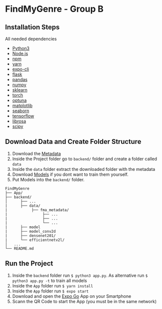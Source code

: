 # FindMyGenre - Group B

## Installation Steps

All needed dependencies

- [Python3](https://www.python.org/)
- [Node.js](https://nodejs.org/en/)
- [npm](https://www.npmjs.com/)
- [yarn](https://yarnpkg.com/)
- [expo-cli](https://docs.expo.dev/get-started/installation/)
- [flask](https://flask.palletsprojects.com/en/2.2.x/)
- [pandas](https://pandas.pydata.org/)
- [numpy](https://numpy.org/)
- [sklearn](https://scikit-learn.org/stable/)
- [torch](https://pytorch.org/)
- [optuna](https://optuna.org/)
- [matplotlib](https://matplotlib.org/)
- [seaborn](https://seaborn.pydata.org/)
- [tensorflow](https://www.tensorflow.org/)
- [librosa](https://librosa.org/doc/latest/index.html)
- [scipy](https://scipy.org/)

## Download Data and Create Folder Structure

1. Download the [Metadata](https://os.unil.cloud.switch.ch/fma/fma_metadata.zip)
2. Inside the Project folder go to `backend/` folder and create a folder called `data`
3. Inside the `data` folder extract the downloaded folder with the metadata
4. Download [Models](https://drive.google.com/drive/folders/1MjA7NJIj5tKMUAhMPO8lEBu_U2VGFoKX?usp=sharing) if you dont want to train them yourself.
5. Put Models into the `backend/` folder.

```
FindMyGenre
├── App/
├── backend/
│      ├── ...
|      ├── data/
|           ├── fma_metadata/
|                ├── ...
|                ├── ...
|                └── ...
|      ├── model
|      ├── model_conv2d
|      ├── densenet201/
|      └── efficientnetv2l/
│   ...
└── README.md
```

## Run the Project

1. Inside the `backend` folder run `$ python3 app.py`. As alternative run `$ python3 app.py -t` to train all models
2. Inside the `App` folder run `$ yarn install`
3. Inside the `App` folder run `$ expo start`
4. Download and open the [Expo Go](https://expo.dev/client) App on your Smartphone
5. Scann the QR Code to start the App (you must be in the same network)
